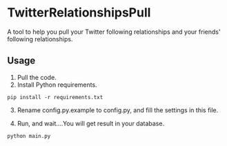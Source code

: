 # TwitterRelationshipsPull

A tool to help you pull your Twitter following relationships and your friends' following relationships.

## Usage
1. Pull the code.
2. Install Python requirements.
```
pip install -r requirements.txt
``` 

3. Rename config.py.example to config.py, and fill the settings in this file.

4. Run, and wait....You will get result in your database.

```
python main.py
```
